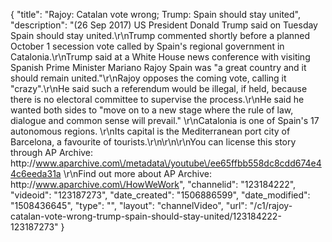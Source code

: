{
    "title": "Rajoy: Catalan vote wrong; Trump: Spain should stay united",
    "description": "(26 Sep 2017) US President Donald Trump said on Tuesday Spain should stay united.\r\nTrump commented shortly before a planned October 1 secession vote called by Spain's regional government in Catalonia.\r\nTrump said at a White House news conference with visiting Spanish Prime Minister Mariano Rajoy Spain was \"a great country and it should remain united.\"\r\nRajoy opposes the coming vote, calling it \"crazy\".\r\nHe said such a referendum would be illegal, if held, because there is no electoral committee to supervise the process.\r\nHe said he wanted both sides to \"move on to a new stage where the rule of law, dialogue and common sense will prevail.\"  \r\nCatalonia is one of Spain's 17 autonomous regions. \r\nIts capital is the Mediterranean port city of Barcelona, a favourite of tourists.\r\n\r\n\r\nYou can license this story through AP Archive: http:\/\/www.aparchive.com\/metadata\/youtube\/ee65ffbb558dc8cdd674e44c6eeda31a \r\nFind out more about AP Archive: http:\/\/www.aparchive.com\/HowWeWork",
    "channelid": "123184222",
    "videoid": "123187273",
    "date_created": "1506886599",
    "date_modified": "1508436645",
    "type": "",
    "layout": "channelVideo",
    "url": "\/c1\/rajoy-catalan-vote-wrong-trump-spain-should-stay-united\/123184222-123187273"
}
